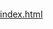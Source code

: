 [index.html](https://github.com/user-attachments/files/22928823/index.html)

<!DOCTYPE html>
<html lang="id">
<head>
<meta charset="utf-8">
<title>Peta Desa Alsintan</title>
<meta name="viewport" content="width=device-width, initial-scale=1.0">
<link rel="stylesheet" href="https://unpkg.com/leaflet/dist/leaflet.css"/>
<script src="https://unpkg.com/leaflet/dist/leaflet.js"></script>
<style>
  html, body, #map { height: 100%; margin: 0; padding: 0; }
  .leaflet-popup-content { font-size: 13px; text-transform: lowercase; }
</style>
</head>
<body>
<div id="map"></div>
<script>
// Inisialisasi peta
var map = L.map('map').setView([-0.1, 109.2], 11);

// Base layer OSM
var osm = L.tileLayer('https://{s}.tile.openstreetmap.org/{z}/{x}/{y}.png', {
    maxZoom: 19,
    attribution: '© OpenStreetMap'
}).addTo(map);

// Base layer Satelit
var satelit = L.tileLayer('https://mt1.google.com/vt/lyrs=s&x={x}&y={y}&z={z}', {
    maxZoom: 20,
    attribution: '© Google'
});

var baseMaps = { "OSM": osm, "Satelit": satelit };
L.control.layers(baseMaps).addTo(map);

// Ambil data dari Google Sheet
fetch("https://docs.google.com/spreadsheets/d/1_GOmIHvHcbv8nw3vd3rGx75Z7OAUJChKzdV6CVE1Hmg/gviz/tq?tqx=out:csv&sheet=data_kobo")
  .then(res => res.text())
  .then(csv => {
    const rows = csv.split("\n").map(r => r.split(","));
    const header = rows[0].map(h => h.trim().toLowerCase());
    const data = rows.slice(1);

    data.forEach(r => {
        const obj = {};
        header.forEach((h, i) => obj[h] = r[i]);
        const lat = parseFloat(obj["latitude"]);
        const lon = parseFloat(obj["longitude"]);
        if (!isNaN(lat) && !isNaN(lon)) {
            const tersedia = Math.round(parseFloat(obj["jumlah_tersedia"]) || 0);
            const dibutuhkan = Math.round(parseFloat(obj["jumlah_dibutuhkan"]) || 0);
            const popup = `
                <b>poktan/gapoktan:</b> ${obj["poktan"] || obj["gapoktan"] || "-"}<br>
                <b>desa:</b> ${obj["desa"]}<br>
                <b>tersedia:</b> ${tersedia}<br>
                <b>dibutuhkan:</b> ${dibutuhkan}
            `;
            L.circleMarker([lat, lon], {
                radius: 5,
                color: "#555",
                fillColor: "#CFCFCF",
                fillOpacity: 0.9
            }).bindPopup(popup).addTo(map);
        }
    });
  });
</script>
</body>
</html>
